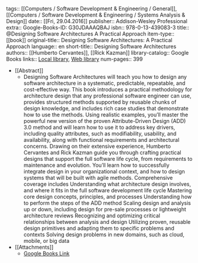 tags:: [[Computers / Software Development & Engineering / General]], [[Computers / Software Development & Engineering / Systems Analysis & Design]]
date:: [[Fri, 29.04.2016]]
publisher:: Addison-Wesley Professional
extra:: Google-Books-ID: G30JDAAAQBAJ
isbn:: 978-0-13-439083-3
title:: @Designing Software Architectures A Practical Approach
item-type:: [[book]]
original-title:: Designing Software Architectures: A Practical Approach
language:: en
short-title:: Designing Software Architectures
authors:: [[Humberto Cervantes]], [[Rick Kazman]]
library-catalog:: Google Books
links:: [Local library](zotero://select/library/items/TILI8IIT), [Web library](https://www.zotero.org/users/6520516/items/TILI8IIT)
num-pages:: 399

- [[Abstract]]
	- Designing Software Architectures  will teach you how to design any software architecture in a systematic, predictable, repeatable, and cost-effective way.    This book introduces a practical methodology for architecture design that any professional software engineer can use, provides structured methods supported by reusable chunks of design knowledge, and includes rich case studies that demonstrate how to use the methods.   Using realistic examples, you’ll master the powerful new version of the proven Attribute-Driven Design (ADD) 3.0 method and will learn how to use it to address key drivers, including quality attributes, such as modifiability, usability, and availability, along with functional requirements and architectural concerns.   Drawing on their extensive experience, Humberto Cervantes and Rick Kazman guide you through crafting practical designs that support the full software life cycle, from requirements to maintenance and evolution. You’ll learn how to successfully integrate design in your organizational context, and how to design systems that will be built with agile methods.    Comprehensive coverage includes    Understanding what architecture design involves, and where it fits in the full software development life cycle Mastering core design concepts, principles, and processes Understanding how to perform the steps of the ADD method Scaling design and analysis up or down, including design for pre-sale processes or lightweight architecture reviews Recognizing and optimizing critical relationships between analysis and design Utilizing proven, reusable design primitives and adapting them to specific problems and contexts Solving design problems in new domains, such as cloud, mobile, or big data
- [[Attachments]]
	- [Google Books Link](https://books.google.com.ua/books?id=G30JDAAAQBAJ)